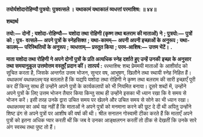 **तयोर्यशोदारोहिण्यौ पुत्रयो: पुत्रवत्सले ।** **यथाकामं यथाकालं व्यधत्तां परमाशिष: ॥ ४४॥** 

**शब्दार्थ** 

**तयो:—** **दोनों** **; यशोदा-रोहिण्यौ—** **यशोदा तथा रोहिणी (कृष्ण तथा बलराम की माताओं) ने** **; पुत्रयो:—** **पुत्रों को** **; पुत्र-** **वत्सले—** **अपने पुत्रों के स्नेहसिक्त** **; यथा-कामम्—** **अपनी अपनी इच्छाओं के अनुरूप** **; यथा-कालम्—** **परिस्थितियों के अनुरूप** **;** **व्यधत्ताम्—** **प्रस्तुत किया** **; परम-आशिष:—** **उत्तम भेंटें।** **.** 

**माता यशोदा तथा रोहिणी ने अपने दोनों पुत्रों के प्रति अत्यधिक स्नेह दर्शाते हुए उन्हें उनकी** **इच्छा के अनुसार तथा समयानुकूल उत्तमोत्तम वस्तुएँ प्रदान कीं।** **तात्पर्य :** *परमाशिष:* शब्द प्रेममयी माताओं के आशीर्वाद को सूचित करता है, जिसके अन्तर्गत उत्तम भोजन, सुन्दर वष, आभूषण, खिलौने तथा स्थायी स्नेह निहित हैं। *यथाकामं यथाकालम्* यह बतलाते हैं कि यद्यपि यशोदा तथा रोहिणी ने कृष्ण तथा बलराम की सारी इच्छाएँ पूरी कर दीं किन्तु साथ ही उन्होंने अपने पुत्रों के कार्यकलापों को भी नियमित बनाया। दूसरे शब्दों में, उन्होंने अपने पुत्रों के लिए उत्तम भोजन तैयार किया किन्तु साथ ही उन्होंने इसका भी ध्यान रखा कि वे समय से भोजन करें। इसी तरह उनके द्वारा उचित समय पर खेलने और उचित समय से सोने का भी ध्यान रखा। *यथाकामम्* का अर्थ यह नहीं हैं कि माताओं ने अपने पुत्रों को मनमाना करने की छूट दे दी थी अपितु उन्होंने शिष्ट ढंग से अपने पुत्रों पर आशीष की वर्षा की थी। श्रील सनातन गोस्वामी टीका करते हैं कि माताएँ अपने पुत्रों को इतना अधिक प्यार करती थीं कि जब वे उनका आङ्क्षलगन करतीं तो ठीक से देखतीं कि उनके सारे अंग स्वस्थ तथा पुष्ट तो हैं।  